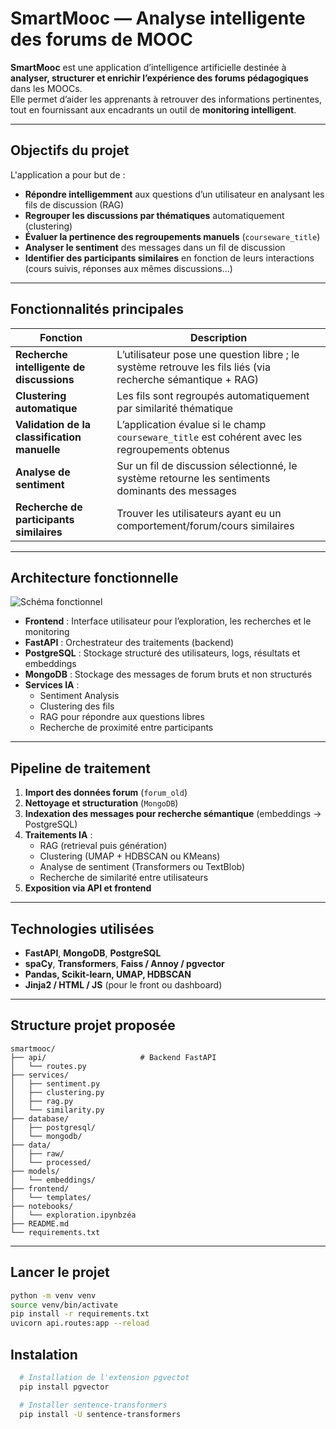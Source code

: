 #  SmartMooc — Analyse intelligente des forums de MOOC

**SmartMooc** est une application d’intelligence artificielle destinée à **analyser, structurer et enrichir l’expérience des forums pédagogiques** dans les MOOCs.  
Elle permet d’aider les apprenants à retrouver des informations pertinentes, tout en fournissant aux encadrants un outil de **monitoring intelligent**.

---

##  Objectifs du projet

L'application a pour but de :
- **Répondre intelligemment** aux questions d’un utilisateur en analysant les fils de discussion (RAG)
- **Regrouper les discussions par thématiques** automatiquement (clustering)
- **Évaluer la pertinence des regroupements manuels** (`courseware_title`)
- **Analyser le sentiment** des messages dans un fil de discussion
- **Identifier des participants similaires** en fonction de leurs interactions (cours suivis, réponses aux mêmes discussions…)

---

## Fonctionnalités principales

| Fonction | Description |
|---------|-------------|
|**Recherche intelligente de discussions** | L’utilisateur pose une question libre ; le système retrouve les fils liés (via recherche sémantique + RAG) |
|**Clustering automatique** | Les fils sont regroupés automatiquement par similarité thématique |
|**Validation de la classification manuelle** | L’application évalue si le champ `courseware_title` est cohérent avec les regroupements obtenus |
|**Analyse de sentiment** | Sur un fil de discussion sélectionné, le système retourne les sentiments dominants des messages |
|**Recherche de participants similaires** | Trouver les utilisateurs ayant eu un comportement/forum/cours similaires |

---

## Architecture fonctionnelle

![Schéma fonctionnel](docs/schema_fonctionnel.png)

- **Frontend** : Interface utilisateur pour l’exploration, les recherches et le monitoring
- **FastAPI** : Orchestrateur des traitements (backend)
- **PostgreSQL** : Stockage structuré des utilisateurs, logs, résultats et embeddings
- **MongoDB** : Stockage des messages de forum bruts et non structurés
- **Services IA** :
  - Sentiment Analysis
  - Clustering des fils
  - RAG pour répondre aux questions libres
  - Recherche de proximité entre participants

---

## Pipeline de traitement

1. **Import des données forum** (`forum_old`)
2. **Nettoyage et structuration** (`MongoDB`)
3. **Indexation des messages pour recherche sémantique** (embeddings → PostgreSQL)
4. **Traitements IA** :
   - RAG (retrieval puis génération)
   - Clustering (UMAP + HDBSCAN ou KMeans)
   - Analyse de sentiment (Transformers ou TextBlob)
   - Recherche de similarité entre utilisateurs
5. **Exposition via API et frontend**

---

## Technologies utilisées

- **FastAPI**, **MongoDB**, **PostgreSQL**
- **spaCy**, **Transformers**, **Faiss / Annoy / pgvector**
- **Pandas, Scikit-learn, UMAP, HDBSCAN**
- **Jinja2 / HTML / JS** (pour le front ou dashboard)

---

## Structure projet proposée

```
smartmooc/
├── api/                     # Backend FastAPI
│   └── routes.py
├── services/
│   ├── sentiment.py
│   ├── clustering.py
│   ├── rag.py
│   └── similarity.py
├── database/
│   ├── postgresql/
│   └── mongodb/
├── data/
│   ├── raw/
│   └── processed/
├── models/
│   └── embeddings/
├── frontend/
│   └── templates/
├── notebooks/
│   └── exploration.ipynbzéa
├── README.md
└── requirements.txt
```

---

## Lancer le projet

```bash
python -m venv venv
source venv/bin/activate
pip install -r requirements.txt
uvicorn api.routes:app --reload
```
## Instalation
```bash
  # Installation de l'extension pgvectot
  pip install pgvector

  # Installer sentence-transformers
  pip install -U sentence-transformers
```